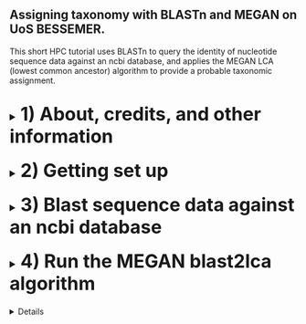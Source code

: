 ## Assigning taxonomy with BLASTn and MEGAN on UoS BESSEMER.
This short HPC tutorial uses BLASTn to query the identity of nucleotide sequence data against an ncbi database, and applies the MEGAN LCA (lowest common ancestor) algorithm to provide a probable taxonomic assignment.
<br></br>
<font size="4">
<details><summary><font size="6"><b>1) About, credits, and other information</b></font></summary>
<br></br>

The workflow was designed as an alternative method of taxonomic assignment to the dada2 "assign taxonomy" step featured in step 11 of Katy Maher's [dada2 pipeline](https://github.com/khmaher/HPC_dada2), which is primarily designed for bacterial and microbial data sets.
<br></br>

For metabarcoding projects featuring non-microbial eukaryotic data, using blastn to query sequences against ncbi databases provides a reliable means of taxonomic identification. However, the ncbi database may contain multiple sequences that match the query sequence, making it hard to tell which taxa the query sequence belongs to. THE LCA (lowest common ancestor) algorthm of MEGAN assigns taxonomy based on the lowest common taxonomic ancestor of the species identified by BLAST. 
<br></br>

Although designed to follow the dada2 pipeline, this workflow can be applied to query any nucleotide sequence data in fasta format. The code has been written for use with the University of Sheffield's [BESSEMER](https://docs.hpc.shef.ac.uk/en/latest/bessemer/index.html) system but should be applicable to any GNU/Linux based HPC system once the appropriate modifications are made (your mileage may vary).
<br></br>

Code which the user must run is highlighted in a code block like this:

```
I am code - you must run me
```

Filepaths, directory names and file names within normal text are within single quotes, like this:

* '/home/user/a_file_path'
<br></br>

When a specific button should be pressed this is shown in double quotes, like so:

* press "y" then "enter"
<br></br>

Contact: Ewan Harney //  e.harney@sheffield.ac.uk
<br>
</details>
<br>

<details><summary><font size="6"><b>2) Getting set up</b></font></summary>
<br></br>

<font size="4"><b>2.1) Access the HPC</b></font>
<br></br>
This workflow assumes you have already been using BESSEMER to run the dada2 pipeline. If that's not the case and you wish to get set up on this particular HPC, please refer to sections 2.1 - 2.4 of the [dada2 pipeline](https://github.com/khmaher/HPC_dada2)
<br></br>

<font size="4"><b>2.2) Navigate to your working directory</b></font>
<br></br>
Navigate to your project directory. If you have been running the dada2 analysis you likely have a 'my_project' directory within the '/fastdata' directory on BESSEMER. Within 'my_project' is the 'working_data' directory, which contains the sequence data in a file called '06_ASV_seqs.fasta'. If you have not been running the dada2 pipeline, you can navigate to the directory containing your sequence data or a parent directory, whichever you prefer (the relative path to the fasta file will be specified when running the script).
<br></br>

<font size="4"><b>2.3) Copy blast2megan scripts</b></font>
<br></br>
Clone (download) this github repository, and copy the b2m_scripts directory contained within to your current location.
  
```
git clone "https://github.com/ewan-harney/hpc_blast2megan"
cp -r hpc_blast2megan/b2m_scripts .
```

Check the contents of the b2m_scripts directory. There should be 5 files in the directory: 6 .sh files and 1 .R script:

```
ls b2m_scripts
```

<font size="4"><b>2.4) A note on editing scripts</b></font>
<br></br>
Unlike the scripts in the dada2 pipeline, the user does not provide their email address as a command line argument, and by default will not receive email confirmation of job completion. However this can be easily altered through a small change to the resource request section of the .sh scripts. A script can be viewed and edited with the nano command and the relative or absolute path to the script, e.g. :

```
nano b2m_scripts/01_run_blastn_simple.sh
```

This will start nano. Notice that the first line of the script is #!/bin/bash, followed by an empty line, and then several lines commencing with #SBATCH. These #SBATCH arguments are used by slurm when the script is submitted (with qsub or sbatch) and allow the user to control certain parameters relating to job submission. Notice that the last #SBATCH line is:

* #SBATCH --mail-user=user@uni.ac.uk. 

Using the arrow key, go to this line and change user@uni.ac.uk to your own email address. In my case it would be:

* #SBATCH --mail-user=e.harney@sheffield.ac.uk

Once you have made this change, you will need to save it. Notice at the bottom of the screen are lines of commands, such as "^G Get Help" and "^X Exit" etc. The "^" means holding down the control (windows) or command (mac) key. Pressing the "X" key whilst holding down control/command will allow you to save (if there have been changes) and exit. After pressing "^X" you will be prompted to save the changes (options are "y" for yes, "n" for no and "^C" for cancel). Press "y". You will then be given the chance to rename the file if you want. In our case we can keep the old name, so simply press "enter" to save the file with the same name and exit nano.
<br>
</details>
<br>

<details><summary><font size="6"><b>3) Blast sequence data against an ncbi database</font></b></summary>
<br></br>

<font size="4"><b>3.1) Determine how many sequences are in your fasta file</b></font>
<br></br>

Depending on the size and number of sequences in our fasta file and the size of the database being used, this step can be quite slow. If your fasta file contains thousands of sequences, we can speed things up by slitting the fasta file into chunks and running blastn in parallel using the array functionality of slurm. This workflow therefore contains 2 different options for running blastn:

1. If you have < 1000 sequences we suggest running the single script:
   * '01_run_blastn_simple.sh'.
3. If you have > 1000 sequences we suggest splitting the file into chunks running it in array mode with:
   * '01A_run_prep_for_blast.sh'
   * '01B_run_blastn_array.sh'

<br>
To see how many sequences are in your fasta file, run the following:

```
grep -c '>' working_data/06_ASV_seqs.fasta
```

Although we suggest 1000 sequences as a threshold, you can run an array with less than 1000 sequences or the simple blast more than 1000 sequences (although this may take a while). In section 3.2 we describe how to run blast in simple mode, and in section 3.3 we describe how to run it in array mode.
<br></br>

<font size="4"><b>3.2) Running blastn in simple mode</b></font>
<br></br>

Running blastn in simple mode will create a new directory called blast_out in your current directory, as well as symolic links to the ncbi taxadb files 'taxdb.btd' and 'taxdb.bti'. It will then run blastn and the output will be saved as blast_out/all_blast.out.tab. 
<br></br>

<b>To run 01_run_blastn_simple.sh you need to provide:</b>
* the relative path to the fasta file containing the sequence data (-F)
* the location of an ncbi database on the HPC (-B)
<br></br>

It is most likely that you will use the nt database, which contains all nucleotide sequences available on GenBank. However, you can also supply a smaller or bespoke indexed database. Here we will assume you are using nt. Here's an example for how to submit the job:
  
```
qsub b2m_scripts/01_run_blastn_simple.sh -F working_data/06_ASV_seqs.fasta -B /shared/genomicsdb2/shared/ncbi_nt/current/nt
```

<font size="4"><b>3.3) Running blastn in array mode</b></font>
<br></br>

Running blastn in array mode requires running 2 scripts one after the other: '01A_run_split_fasta.sh' then '01B_run_blastn_array.sh'.
<br></br>

The '01A_run_prep_for_blast.sh' splits the input fasta file into chunks.fa files each containing 100 sequences which are written to a new directory called 'split_fasta'. It also creates symolic links to the ncbi taxadb files 'taxdb.btd' and 'taxdb.bti', and a directory called 'logs' used by script 01B. Finally it creates a text file 'split_fasta_list_of_X.txt' with the names of all the chunk.fa files to be used in the next step. In your file the 'X' will be the total number of chunk.fa files and is a parameter for script '01B_run_blastn_array.sh'.
<br></br>

<b>To run 01A_run_prep_for_blast.sh  you need to provide:</b>
* the relative path to the fasta file containing the sequence data (-F)
<br></br>

An example command if you have run the dada2 pipeline might be:
  
```
qsub b2m_scripts/01A_run_prep_for_blast.sh -F working_data/06_ASV_seqs.fasta
```
  
The '01B_run_blastn_array.sh' script will then use an array to simultaneously blast multiple chunk.fa files against an ncbi database. This script will create a new directory called blast_out in your current directory and writes the output of blasting each chunk against the database to a seperate chunk.fa_blast.out.tab.
<br></br>

<b>To run 01A_run_prep_for_blast.sh you need to provide:</b>
* the location of an ncbi database on the HPC (-B)
* the number of input files to be run on the array (-N)
<br></br>

As stated in section 3.2, it is most likely that you will use the database nt. The number -N is contained in the file name of 'split_fasta_list_of_X.txt' (in place of the 'X'). This can be viewed with the following command:
  
```
ls split_fasta/split_fasta*
```
  
Slurm job arrays allow batch jobs to be broken down into parts and run in parallel, but the script and it's submission are somewhat different. For more information on arrays refer to the Sheffield HPC documentation on [advanced job submission](https://docs.hpc.shef.ac.uk/en/latest/hpc/scheduler/advanced_job_submission_and_control.html#gsc.tab=0). 
<br></br>

If our original sequence.fasta file contained 2350 sequuences, it would have been split into 24 chunks, with the txt file named split_fasta_list_of_24.txt. This number, 24, will appear twice when we submit this job, which would be as follows:
  
```
sbatch --array=1-24 b2m_scripts/01B_run_blastn_array.sh -B /shared/genomicsdb2/shared/ncbi_nt/current/nt -N 24
```
  
Notice that we use sbatch instead of qsub, and that this is followed by array=1- and then the number specific to our data set. This number also appears at the end of the command following the -N flag. Error and output log files for each job of the array will be written to the directory 'logs'
<br></br>

<font size="4"><b>3.4) Monitoring and assessing the result of blastn</b></font>
<br></br>

Running blastn against the nt database can take a while. To follow the status of the job run the following command: 

```
squeue --me
```
  
For more information about the squeue output refer to the Sheffield HPC documentation on [squeue](https://docs.hpc.shef.ac.uk/en/latest/referenceinfo/scheduler/SLURM/Common-commands/squeue.html#gsc.tab=0). squeue will show the status of the job, and in the case of an array, how many of the 'subjobs' have been submitted and how many are still queued.
<br></br>  
If blast was run in simple mode, blast_out should now contain a single file called all_blast.out.tab, and if it was run in array mode, it will contain several chunk.fa_blast.out.tab files. Look at the contents of one of the files with:
  
```
head blast_out/all_blast.out.tab 
```
  
or 

```
head blast_out/chunk0.fa_blast.out.tab
```
  
Information about blast tabular output can be found at the [Metagenomics wiki](https://www.metagenomics.wiki/tools/blast/blastn-output-format-6). The column headers in your files correspond to:

qseqid / *saccver* / pident / length / mismatch / gapopen / qstart / qend / sstart / send / evalue / bitscore / *staxid* / *ssciname* / *scomnames* / *sblastname* / *sskingdoms* / *stitle*

(italics highlight differences to the default output).
<br></br> 

All the rows displayed by head (the top 10) are likely to show results for the same sequence (ASV_1 if following the dada2 pipeline) because the query probably matches many sequences in the nt database. Sometimes the alignment will be much better for one species than any other, allowing taxonomic assignment to species level. But often the sequence will align comparably to multiple sequences. In this case, we need to class the sequence at a higher taxonomic level (e.g. genus or family). We will do in the next step using the MEGAN blast2lca algorithm.
<br>
</details>
<br>

<details><summary><font size="6"><b>4) Run the MEGAN blast2lca algorithm</font></b></summary>
<br></br>
  
<font size="4"><b>4.1) Run blast2lca  </b></font>
<br></br>

For this step we will use [MEGAN](https://uni-tuebingen.de/en/fakultaeten/mathematisch-naturwissenschaftliche-fakultaet/fachbereiche/informatik/lehrstuehle/algorithms-in-bioinformatics/software/megan6/), a suite of bioinformatic algorithms. MEGAN contains various tools: we are interested in blast2lca, which calculates the LCA or [lowest common ancestor](https://en.wikipedia.org/wiki/Lowest_common_ancestor) using multiple blast results.
<br></br>

The 02_run_blast2lca.sh script takes the output from blast, and does the following:
<br></br>

1. If blast was run in array mode, chunks are merged (this is automatically detected)
2. Blast results are filtered by pident (percentage of identical positions: column 3), which is provided by the user
3. The megan2lca (lowest common ancestor) algorithm determines taxonomic likelihood of a sequence at all taxonomic levels. The user can adjust the sensitivity of this by varying the top percent arguement.
4. Two main output files are generated, a summary file (the lowest common ancestor and its rank) and a taxon path file (all the taxonomic levels to the lowest common ancestor).
<br></br>

This script produces some temporary files (which are deleted), some intermediate files ('filtered_blast.out.tab', 'megan_full_out.tsv' and 'megan_taxonpath_withcounts.tsv') that may be useful, and two final output files: 'megan_summary_out.tsv' and megan_taxonpath_out.tsv.
<br></br>

<b>To run the 02_run_blast2lca.sh script you must provide:</b>
* Minimum percentage identity (0-100) for the blast results to be considered by blast2lca (-B)
* The Top Percent parameter (1-10) for lca calculation (-T)
* Absolute path to the megan nucleotide database (-D)
<br></br>

Blast will potentially output hundred of hits for each ASV. The minimum percentage identity threshold can be used to reduce the number of hits that are considered by MEGAN's blast2lca algorithm. We suggest using a relatively high value to start with (90 or 95), which can be reduced if high numbers of NAs appear in the summary file.
<br></br>

Blast2lca only retains blast hits that are less than the 'Top Percent' value away from the highest scroing hit (based on bit score). Top Percent can actually be set to anything from 0 to 100 (with a default of 10), but in our experience values of 1-10 are most appropriate. Setting Top Percent to a low value (1.5, 2) will retain a relatively smaller number of blast hits and likely result in better taxonomic assignment. However if the ASVs derive from organisms that have poor representation in the reference database then it may be wiser to set Top Percent to a higher value (5-10). For more information about Top Percent and the blast2lca algorithm please see the [MEGAN manual](https://software-ab.cs.uni-tuebingen.de/download/megan6/manual.pdf).
<br></br>

If running the analysis on BESSEMER, the megan nucleotide database should be available at '/shared/genomicsdb2/shared/megan/megan-nucl-Feb2022.db'. Otherwise you can download your own version from the [MEGAN Alternative Download Page](https://unitc-my.sharepoint.com/personal/iijhu01_cloud_uni-tuebingen_de/_layouts/15/onedrive.aspx?id=%2Fpersonal%2Fiijhu01%5Fcloud%5Funi%2Dtuebingen%5Fde%2FDocuments%2FApps%2FMegan&ga=1). For deciding which values of -B and -M to use, we recommend initially using relatively strict (high) values for both, such as:
* -B 95
* -M 100
<br></br>

Thus you might run the job like so:

```
qsub b2m_scripts/02_run_blast2lca.sh -B 95 -T 2 -D /shared/genomicsdb2/shared/megan/megan-nucl-Feb2022.db
```

<br></br>

<font size="4"><b>4.2) Tweaking the parameters of the blast2lca script</b></font>
<br><br>

You can look at the results for the first few sequences of the summary file with:

```
head blast_out/megan_summary_out.tsv
```
Columns corespond to: ASV ID / taxonomic rank / LCA taxon. 

To get a rough idea of how well blast and megan have worked, you can run the following code:

```
cut -f2 blast_out/megan_summary_out.tsv | sort | uniq -c 
```
  
This will show how many sequences have been assigned to each taxonomic rank. Hopefully the majority of your sequences are at 's' (species) or 'g' (genus) level. The 'x' level refers to ASVs where the MEGAN blast2lca algorithm was unable to assign taxonomy. Although subspecies or variants are considered (indicated by 'v') most sequences do not include this level of taxonomic information, so we do not expect a high number here
<br><br>

It is common to have some non assigned and unknown taxa in your data, as well as some taxa assigned to higher levels (e.g. class). Deciding what is a 'good' result will depend on many factors including experiment type, sampling strategy, primers used etc. If you are not satisfied, you can try tweaking the values of -B and -T. 
<br><br>

Reducing -B allows sequences with lower blast percentage identity to be considered by MEGAN, and may reduce the number of sequences without assignment.  
Reducing -T will decrease the number of sequences included in the blast2lca, potentially providing more specific taxonomic assignement.
<br><br>

Take a look at the results for the taxon path file with:

```
head blast_out/megan_taxonpath_out.tsv
```
Columns corespond to: ASV ID / domain / kingdom / phylum / class / order / family / genus / species / subspecies 

The taxon path is provided down to the lowest common ancestor. Lower taxonomic levels are then assigned an NA. If taxonomic information does not exist in the database then it will be referred to as an unknown example using the next highest available taxa. For example, molluscs in the family Lymnaeoidea (class gastropoda) do not have information available about their order (although infraclass, superorder and superfamily levels exist). In this case they will be assigned "unknown_gastropod_order". This does not mean taxonomic assignment has failed, just that the taxonomy of the organism may not conform with the standard 8/9 taxonomic ranks.  
<br>
</details>
<br>

<details><summary><font size="6"><b>5) OPTIONAL: Combine with dada2 output to create summary files</font></b></summary>
<br><br>
  
<font size="4"><b>5.1) Run the summary files script  </b></font>
<br><br>
If you have run this pipeline following dada2, you may wish to combine taxonomic assignment results with sequence data and ASV counts from dada2 to create a summary file with all the information. You may also wish to create files which can be used as input in downstream analysis with the popular community analysis R package [phyloseq](https://joey711.github.io/phyloseq/).
<br><br>
Assuming that you have created the 'megan_summary_out.tsv' and 'megan_taxonpath_out.tsv' files in the previous step, and that you have the files '06_ASV_seqs.fasta' and '06_ASV_counts.tsv' in your 'working_data' directory you should be able to run the following script (no arguments need to be supplied): 

```
qsub b2m_scripts/03_run_make_summary_files.sh
```
  
This script will call the R script 03_make_summary_files.R and write several outputs files to the working_data directory:
- ASV_taxa_seq_counts.tsv: complete summary of taxonomic results (lca taxon and taxon path to the lca taxon), sequence, and count results,
- ps_taxamat.tsv : ASV taxonomic results in matrix format for phyloseq, 
- ps_countmat.tsv : ASV counts results in matrix format for phyloseq, 
- ps_phylogeny.rds : phylogenetic tree prepared according to protocol of [Callahan et al. 2016](https://f1000research.com/articles/5-1492/v1), see subsection _Construct the phylogenetic tree_,

</font>
<br>
</details>
<br>
